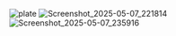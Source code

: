 ![plate](https://github.com/user-attachments/assets/b4e711b5-6c4a-4e0c-872e-bc0fe0b427b8)
![Screenshot_2025-05-07_221814](https://github.com/user-attachments/assets/345dd6f0-dcbf-4409-9a1c-47fc5d75985c)
![Screenshot_2025-05-07_235916](https://github.com/user-attachments/assets/9be38632-2759-4417-9c0f-d95d2e6e163a)
